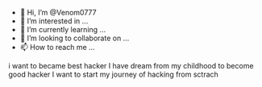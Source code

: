 - 👋 Hi, I’m @Venom0777
- 👀 I’m interested in ...
- 🌱 I’m currently learning ...
- 💞️ I’m looking to collaborate on ...
- 📫 How to reach me ...

<!---
Venom0777/Venom0777 is a ✨ special ✨ repository because its `README.md` (this file) appears on your GitHub profile.
You can click the Preview link to take a look at your changes.
--->
i want to became best hacker 
I have dream from my childhood to become good hacker 
I want to start my journey of  hacking from sctrach
